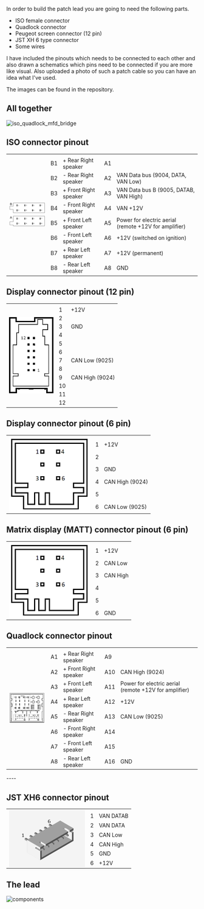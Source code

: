  In order to build the patch lead you are going to need the following parts.

* ISO female connector
* Quadlock connector
* Peugeot screen connector (12 pin)
* JST XH 6 type connector
* Some wires

I have included the pinouts which needs to be connected to each other and also drawn a schematics which pins need to be connected if you are more like visual. Also uploaded a photo of such a patch cable so you can have an idea what I've used. 

The images can be found in the repository.

## All together

![iso_quadlock_mfd_bridge](https://github.com/morcibacsi/PSAVanCanBridge/raw/master/images/iso_quadlock_mfd_bridge.png)

## ISO connector pinout

<table>
  <tr>
    <td rowspan="9"><img align="left" width="200" src="https://github.com/morcibacsi/PSAVanCanBridge/raw/master/images/wiki/iso_connector.png"></td>
    <td></td>
    <td></td>
    <td></td>
  </tr>
  <tr>
    <td>B1</td>
    <td>+ Rear Right speaker</td>
    <td>A1</td>
    <td></td>
  </tr>
  <tr>
    <td>B2</td>
    <td>- Rear Right speaker</td>
    <td>A2</td>
    <td>VAN Data bus (9004, DATA, VAN Low)</td>
  </tr>
  <tr>
    <td>B3</td>
    <td>+ Front Right speaker</td>
    <td>A3</td>
    <td>VAN Data bus B (9005, DATAB, VAN High)</td>
  </tr>
  <tr>
    <td>B4</td>
    <td>- Front Right speaker</td>
    <td>A4</td>
    <td>VAN +12V</td>
  </tr>
  <tr>
    <td>B5</td>
    <td>+ Front Left speaker</td>
    <td>A5</td>
    <td>Power for electric aerial (remote +12V for amplifier)</td>
  </tr>
  <tr>
    <td>B6</td>
    <td>- Front Left speaker</td>
    <td>A6</td>
    <td>+12V (switched on ignition)</td>
  </tr>
  <tr>
    <td>B7</td>
    <td>+ Rear Left speaker</td>
    <td>A7</td>
    <td>+12V (permanent)</td>
  </tr>
  <tr>
    <td>B8</td>
    <td>- Rear Left speaker</td>
    <td>A8</td>
    <td>GND</td>
  </tr>
</table>

## Display connector pinout (12 pin)

<table>
  <tr>
    <td rowspan="13"><img align="left" height="200" src="https://github.com/morcibacsi/PSAVanCanBridge/raw/master/images/wiki/can_display_connector.png"></td>
    <td></td>
  </tr>
  <tr>
    <td>1</td>
    <td>+12V</td>
  </tr>
  <tr>
    <td>2</td>
    <td></td>
  </tr>
  <tr>
    <td>3</td>
    <td>GND</td>
  </tr>
  <tr>
    <td>4</td>
    <td></td>
  </tr>
  <tr>
    <td>5</td>
    <td></td>
  </tr>
  <tr>
    <td>6</td>
    <td></td>
  </tr>
  <tr>
    <td>7</td>
    <td>CAN Low (9025)</td>
  </tr>
  <tr>
    <td>8</td>
    <td></td>
  </tr>
  <tr>
    <td>9</td>
    <td>CAN High (9024)</td>
  </tr>
  <tr>
    <td>10</td>
    <td></td>
  </tr>
  <tr>
    <td>11</td>
    <td></td>
  </tr>
  <tr>
    <td>12</td>
    <td></td>
  </tr>
</table>

## Display connector pinout (6 pin)

<table>
  <tr>
    <td rowspan="13"><img align="left" height="200" src="https://github.com/morcibacsi/PSAVanCanBridge/raw/master/images/wiki/can_display_connector_6_pin.png"></td>
    <td></td>
  </tr>
  <tr>
    <td>1</td>
    <td>+12V</td>
  </tr>
  <tr>
    <td>2</td>
    <td></td>
  </tr>
  <tr>
    <td>3</td>
    <td>GND</td>
  </tr>
  <tr>
    <td>4</td>
    <td>CAN High (9024)</td>
  </tr>
  <tr>
    <td>5</td>
    <td></td>
  </tr>
  <tr>
    <td>6</td>
    <td>CAN Low (9025)</td>
  </tr>
</table>

## Matrix display (MATT) connector pinout (6 pin)

<table>
  <tr>
    <td rowspan="13"><img align="left" height="200" src="https://github.com/morcibacsi/PSAVanCanBridge/raw/master/images/wiki/can_display_connector_6_pin.png"></td>
    <td></td>
  </tr>
  <tr>
    <td>1</td>
    <td>+12V</td>
  </tr>
  <tr>
    <td>2</td>
    <td>CAN Low</td>
  </tr>
  <tr>
    <td>3</td>
    <td>CAN High</td>
  </tr>
  <tr>
    <td>4</td>
    <td></td>
  </tr>
  <tr>
    <td>5</td>
    <td></td>
  </tr>
  <tr>
    <td>6</td>
    <td>GND</td>
  </tr>
</table>

## Quadlock connector pinout

<table>
    <tr>
        <td rowspan="9"><img align="left" width="200" src="https://github.com/morcibacsi/PSAVanCanBridge/raw/master/images/wiki/quadlock_connector.jpg"></td>
        <td></td>
        <td></td>
        <td></td>
    </tr>
    <tr>
        <td>A1</td>
        <td>+ Rear Right speaker</td>
        <td>A9</td>
        <td></td>
    </tr>
    <tr>
        <td>A2</td>
        <td>+ Front Right speaker</td>
        <td>A10</td>
        <td>CAN High (9024)</td>
    </tr>
    <tr>
        <td>A3</td>
        <td>+ Front Left speaker</td>
        <td>A11</td>
        <td>Power for electric aerial (remote +12V for amplifier)</td>
    </tr>
    <tr>
        <td>A4</td>
        <td>+ Rear Left speaker</td>
        <td>A12</td>
        <td>+12V</td>
    </tr>
    <tr>
        <td>A5</td>
        <td>- Rear Right speaker</td>
        <td>A13</td>
        <td>CAN Low (9025)</td>
    </tr>
    <tr>
        <td>A6</td>
        <td>- Front Right speaker</td>
        <td>A14</td>
        <td></td>
    </tr>
    <tr>
        <td>A7</td>
        <td>- Front Left speaker</td>
        <td>A15</td>
        <td></td>
    </tr>
    <tr>
        <td>A8</td>
        <td>- Rear Left speaker</td>
        <td>A16</td>
        <td>GND</td>
    </tr>
</table>
----

## JST XH6 connector pinout

<table>
    <tr>
        <td rowspan="9"><img align="left" width="200" src="https://github.com/morcibacsi/PSAVanCanBridge/raw/master/images/wiki/jst_xh6.png"></td>
        <td></td>
    </tr>
    <tr>
        <td>1</td>
        <td>VAN DATAB</td>
    </tr>
    <tr>
        <td>2</td>
        <td>VAN DATA</td>
    </tr>
    <tr>
        <td>3</td>
        <td>CAN Low</td>
    </tr>
    <tr>
        <td>4</td>
        <td>CAN High</td>
    </tr>
    <tr>
        <td>5</td>
        <td>GND</td>
    </tr>
    <tr>
        <td>6</td>
        <td>+12V</td>
    </tr>
</table>

## The lead

![components](https://github.com/morcibacsi/PSAVanCanBridge/raw/master/images/components.png)
